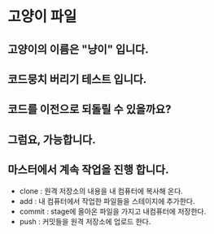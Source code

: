 # 고양이 파일

## 고양이의 이름은 "냥이" 입니다.

## 코드뭉치 버리기 테스트 입니다.

## 코드를 이전으로 되돌릴 수 있을까요?

## 그럼요, 가능합니다.

## 마스터에서 계속 작업을 진행 합니다.

- clone : 원격 저장소의 내용을 내 컴퓨터에 복사해 온다.
- add : 내 컴퓨터에서 작업한 파일들을 스테이지에 추가한다.
- commit : stage에 올아온 파일을 가지고 내컴퓨터에 저장한다.
- push : 커밋들을 원격 저장소에 업로드 한다.